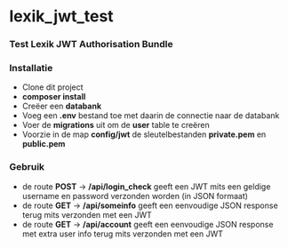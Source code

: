 # lexik_jwt_test
### Test Lexik JWT Authorisation Bundle

### Installatie
- Clone dit project
- **composer install**
- Creëer een **databank**
- Voeg een **.env** bestand toe met daarin de connectie naar de databank
- Voer de **migrations** uit om de **user** table te creëren
- Voorzie in de map **config/jwt** de sleutelbestanden **private.pem** en **public.pem**

### Gebruik
- de route **POST** -> **/api/login_check** geeft een JWT mits een geldige username en password verzonden worden (in JSON formaat)
- de route **GET** -> **/api/someinfo** geeft een eenvoudige JSON response terug mits verzonden met een JWT
- de route **GET** -> **/api/account** geeft een eenvoudige JSON response met extra user info terug mits verzonden met een JWT
